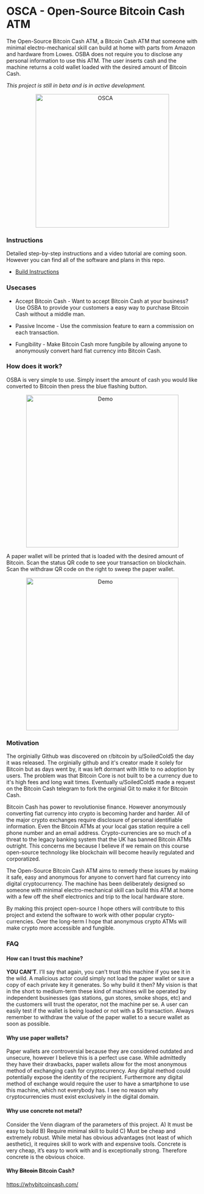 # OSCA - Open-Source Bitcoin Cash ATM

The Open-Source Bitcoin Cash ATM, a Bitcoin Cash ATM that someone with minimal electro-mechanical skill can build at home with parts from Amazon and hardware from Lowes. OSBA does not require you to disclose any personal information to use this ATM. The user inserts cash and the machine returns a cold wallet loaded with the desired amount of Bitcoin Cash.

  
*This project is still in beta and is in active development.*
  

<p align="center">
    <img width="350"  src="https://github.com/jettscythe/OSBCHATM/blob/master/misc/osca.jpg?raw=true"  alt="OSCA">
</p>

  
  

### Instructions
Detailed step-by-step instructions and a video tutorial are coming soon. However you can find all of the software and plans in this repo.
- [Build Instructions](https://github.com/jettscythe/OSBCHATM/blob/master/instructions/Instructions.md)


### Usecases

- Accept Bitcoin Cash - Want to accept Bitcoin Cash at your business? Use OSBA to provide your customers a easy way to purchase Bitcoin Cash without a middle man.

- Passive Income - Use the commission feature to earn a commission on each transaction.
  
- Fungibility - Make Bitcoin Cash more fungibile by allowing anyone to anonymously convert hard fiat currency into Bitcoin Cash.

  

### How does it work?

OSBA is very simple to use. Simply insert the amount of cash you would like converted to Bitcoin then press the blue flashing button. 

<p align="center">
    <img  width="400"  src="https://github.com/jettscythe/OSBCHATM/blob/master/misc/demo.gif?raw=true" alt="Demo">
</p>

A paper wallet will be printed that is loaded with the desired amount of Bitcoin. Scan the status QR code to see your transaction on blockchain. Scan the withdraw QR code on the right to sweep the paper wallet. 

<p align="center">
    <img  width="400"  src="https://github.com/jettscythe/OSBCHATM/blob/master/misc/wallet.gif?raw=true" alt="Demo">
</p>
  

### Motivation

The orginially Github was discovered on r/bitcoin by u/SoiledCold5 the day it was released. The orginially github and it's creator made it solely for Bitcoin but as days went by, it was left dormant with little to no adoption by users. The problem was that Bitcoin Core is not built to be a currency due to it's high fees and long wait times. Eventually u/SoiledCold5 made a request on the Bitcoin Cash telegram to fork the orginial Git to make it for Bitcoin Cash.

Bitcoin Cash has power to revolutionise finance. However anonymously converting fiat currency into crypto is becoming harder and harder. All of the major crypto exchanges require disclosure of personal identifiable information. Even the Bitcoin ATMs at your local gas station require a cell phone number and an email address. Crypto-currencies are so much of a threat to the legacy banking system that the UK has banned Bitcoin ATMs outright. This concerns me because I believe if we remain on this course open-source technology like blockchain will become heavily regulated and corporatized.

  

The Open-Source Bitcoin Cash ATM aims to remedy these issues by making it safe, easy and anonymous for anyone to convert hard fiat currency into digital cryptocurrency. The machine has been deliberately designed so someone with minimal electro-mechanical skill can build this ATM at home with a few off the shelf electronics and trip to the local hardware store.

  

By making this project open-source I hope others will contribute to this project and extend the software to work with other popular crypto-currencies. Over the long-term I hope that anonymous crypto ATMs will make crypto more accessible and fungible.

  
  

### FAQ

#### How can I trust this machine?

**YOU CAN’T**. I’ll say that again, you can’t trust this machine if you see it in the wild. A malicious actor could simply not load the paper wallet or save a copy of each private key it generates. So why build it then? My vision is that in the short to medium-term these kind of machines will be operated by independent businesses (gas stations, gun stores, smoke shops, etc) and the customers will trust the operator, not the machine per se. A user can easily test if the wallet is being loaded or not with a $5 transaction. Always remember to withdraw the value of the paper wallet to a secure wallet as soon as possible.

  

#### Why use paper wallets?

Paper wallets are controversial because they are considered outdated and unsecure, however I believe this is a perfect use case. While admittedly they have their drawbacks, paper wallets allow for the most anonymous method of exchanging cash for cryptocurrency. Any digital method could potentially expose the identity of the recipient. Furthermore any digital method of exchange would require the user to have a smartphone to use this machine, which not everybody has. I see no reason why cryptocurrencies must exist exclusively in the digital domain.

  

#### Why use concrete not metal?

Consider the Venn diagram of the parameters of this project. A) It must be easy to build B) Require minimal skill to build C) Must be cheap and extremely robust. While metal has obvious advantages (not least of which aesthetic), it requires skill to work with and expensive tools. Concrete is very cheap, it’s easy to work with and is exceptionally strong. Therefore concrete is the obvious choice.

  

#### Why ~~Bitcoin~~ Bitcoin Cash? 

https://whybitcoincash.com/
